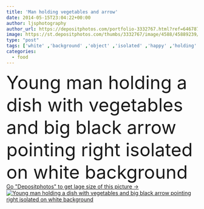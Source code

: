```yaml
---
title: 'Man holding vegetables and arrow'
date: 2014-05-15T23:04:22+00:00
author: ljsphotography
author_url: https://depositphotos.com/portfolio-3332767.html?ref=64678756
image: https://st.depositphotos.com/thumbs/3332767/image/4588/45889239/api_thumb_450.jpg?forcejpeg=true
type: "post"
tags: ['white' ,'background' ,'object' ,'isolated' ,'happy' ,'holding' ,'person' ,'side' ,'sign' ,'studio' ,'young' ,'smiling' ,'clothing' ,'cheerful' ,'caucasian' ,'smile' ,'20s' ,'healthy' ,'food' ,'diet' ,'delicious' ,'male' ,'dish' ,'man' ,'black' ,'vegetable' ,'tomato' ,'nutrition' ,'hand' ,'arrow' ,'big' ,'symbol' ,'carrot' ,'pose' ,'concept' ,'eat' ,'pepper' ,'hold' ,'with' ,'lifestyle' ,'looking' ,'clothes' ,'guy' ,'right' ,'point' ,'direction' ,'casual' ,'handsome' ,'posing' ,'broccoli' ]
categories: 
  - food
---
```

<div aling="center">
            <font size="60"> Young man holding a dish with vegetables and big black arrow pointing right isolated on white background</font>   
</div>
<div>
    <a href='https://st.depositphotos.com/thumbs/3332767/image/4588/45889239/api_thumb_450.jpg?forcejpeg=true?ref=64678756' target=_blank > Go "Depositphotos" to get lage size of this picture ->
        <img href='https://st.depositphotos.com/thumbs/3332767/image/4588/45889239/api_thumb_450.jpg?forcejpeg=true?ref=64678756' src='https://st.depositphotos.com/3332767/4588/i/950/depositphotos_45889239-stock-photo-man-holding-vegetables-and-arrow.jpg?forcejpeg=true' alt='Young man holding a dish with vegetables and big black arrow pointing right isolated on white background' >
    </a>
</div>
